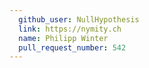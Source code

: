 ```yaml
---
  github_user: NullHypothesis
  link: https://nymity.ch
  name: Philipp Winter
  pull_request_number: 542
---
```

